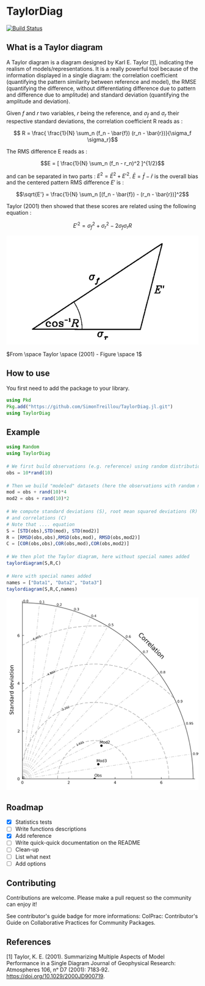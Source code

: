 # TaylorDiag

[![Build Status](https://github.com/SimonTreillou/TaylorDiag.jl/actions/workflows/CI.yml/badge.svg?branch=main)](https://github.com/SimonTreillou/TaylorDiag.jl/actions/workflows/CI.yml?query=branch%3Amain)

## What is a Taylor diagram

A Taylor diagram is a diagram designed by Karl E. Taylor [[1]](#1),  indicating the realism of models/representations. It is a really powerful tool because of the information displayed in a single diagram: the correlation coefficient (quantifying the  pattern similarity between reference and model), the RMSE (quantifying the difference, without differentiating difference due to pattern and difference due to amplitude) and standard deviation (quantifying the amplitude and deviation).

Given $f$ and $r$ two variables, $r$ being the reference, and $\sigma_f$ and $\sigma_r$ their respective standard deviations, the correlation coefficient R reads as : 

$$ R = \frac{ \frac{1}{N} \sum_n (f_n - \bar{f}) (r_n - \bar{r})}{\sigma_f \sigma_r}$$ 

The RMS difference E reads as :

$$E = [ \frac{1}{N} \sum_n (f_n - r_n)^2 ]^{1/2}$$

and can be separated in two parts : $E^2 = \bar{E}^2 + E'^2$. $\bar{E} = \bar{f} - \bar{r}$ is the overall bias and the centered pattern RMS difference $E'$ is :

$$\sqrt{E'} = \frac{1}{N} \sum_n [(f_n - \bar{f}) - (r_n - \bar{r})]^2$$

Taylor (2001) then showed that these scores are related using the following equation :

$$E'^2 = \sigma^2_f + \sigma_r^2 - 2 \sigma_f \sigma_r R$$

![plot](Taylor2001-fig1.png)

$From \space Taylor \space (2001) - Figure  \space 1$

## How to use

You first need to add the package to your library.

```julia
using Pkd
Pkg.add("https://github.com/SimonTreillou/TaylorDiag.jl.git")
using TaylorDiag
``` 

## Example

```julia
using Random
using TaylorDiag

# We first build observations (e.g. reference) using random distribution
obs = 10*rand(10)

# Then we build "modeled" datasets (here the observations with random noise)
mod = obs + rand(10)*4
mod2 = obs + rand(10)*2

# We compute standard deviations (S), root mean squared deviations (R)
# and correlations (C)
# Note that .... equation
S = [STD(obs),STD(mod), STD(mod2)]
R = [RMSD(obs,obs),RMSD(obs,mod), RMSD(obs,mod2)]
C = [COR(obs,obs),COR(obs,mod),COR(obs,mod2)]

# We then plot the Taylor diagram, here without special names added
taylordiagram(S,R,C)

# Here with special names added
names = ["Data1", "Data2", "Data3"]
taylordiagram(S,R,C,names)
```

![plot](./tutorial-taylor-diagram.png)



## Roadmap

- [x] Statistics tests
- [ ] Write functions descriptions
- [x] Add reference
- [ ] Write quick-quick documentation on the README
- [ ] Clean-up
- [ ] List what next
- [ ] Add options

## Contributing

Contributions are welcome. Please make a pull request so the community can enjoy it!

See contributor's guide badge for more informations: ColPrac: Contributor's Guide on Collaborative Practices for Community Packages.


## References

<a id="1">[1]</a> 
Taylor, K. E. (2001). 
Summarizing Multiple Aspects of Model Performance in a Single Diagram
Journal of Geophysical Research: Atmospheres 106, nᵒ D7 (2001): 7183‑92. https://doi.org/10.1029/2000JD900719.
